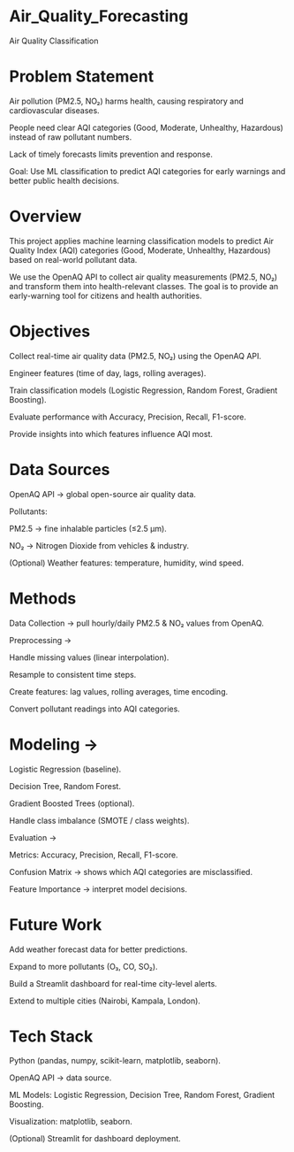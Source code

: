 # Air_Quality_Forecasting
Air Quality Classification
# Problem Statement

Air pollution (PM2.5, NO₂) harms health, causing respiratory and cardiovascular diseases.

People need clear AQI categories (Good, Moderate, Unhealthy, Hazardous) instead of raw pollutant numbers.

Lack of timely forecasts limits prevention and response.

Goal: Use ML classification to predict AQI categories for early warnings and better public health decisions.

# Overview

This project applies machine learning classification models to predict Air Quality Index (AQI) categories (Good, Moderate, Unhealthy, Hazardous) based on real-world pollutant data.

We use the OpenAQ API to collect air quality measurements (PM2.5, NO₂) and transform them into health-relevant classes. The goal is to provide an early-warning tool for citizens and health authorities.

 # Objectives

Collect real-time air quality data (PM2.5, NO₂) using the OpenAQ API.

Engineer features (time of day, lags, rolling averages).

Train classification models (Logistic Regression, Random Forest, Gradient Boosting).

Evaluate performance with Accuracy, Precision, Recall, F1-score.

Provide insights into which features influence AQI most.

 # Data Sources

 OpenAQ API
 → global open-source air quality data.

Pollutants:

PM2.5 → fine inhalable particles (≤2.5 μm).

NO₂ → Nitrogen Dioxide from vehicles & industry.

(Optional) Weather features: temperature, humidity, wind speed.

# Methods

Data Collection → pull hourly/daily PM2.5 & NO₂ values from OpenAQ.

Preprocessing →

Handle missing values (linear interpolation).

Resample to consistent time steps.

Create features: lag values, rolling averages, time encoding.

Convert pollutant readings into AQI categories.

# Modeling →

Logistic Regression (baseline).

Decision Tree, Random Forest.

Gradient Boosted Trees (optional).

Handle class imbalance (SMOTE / class weights).

Evaluation →

Metrics: Accuracy, Precision, Recall, F1-score.

Confusion Matrix → shows which AQI categories are misclassified.

Feature Importance → interpret model decisions.

 

# Future Work

Add weather forecast data for better predictions.

Expand to more pollutants (O₃, CO, SO₂).

Build a Streamlit dashboard for real-time city-level alerts.

Extend to multiple cities (Nairobi, Kampala, London).

# Tech Stack

Python (pandas, numpy, scikit-learn, matplotlib, seaborn).

OpenAQ API → data source.

ML Models: Logistic Regression, Decision Tree, Random Forest, Gradient Boosting.

Visualization: matplotlib, seaborn.

(Optional) Streamlit for dashboard deployment.
